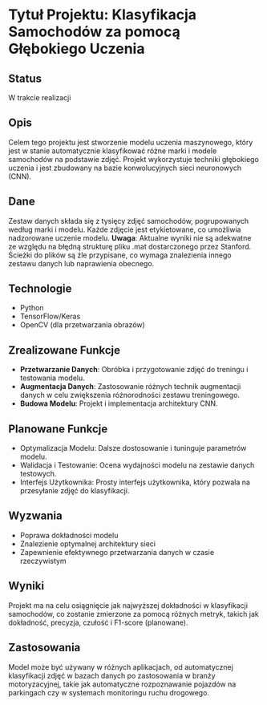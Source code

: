 # Tytuł Projektu: Klasyfikacja Samochodów za pomocą Głębokiego Uczenia

## Status
W trakcie realizacji

## Opis
Celem tego projektu jest stworzenie modelu uczenia maszynowego, który jest w stanie automatycznie klasyfikować różne marki i modele samochodów na podstawie zdjęć. Projekt wykorzystuje techniki głębokiego uczenia i jest zbudowany na bazie konwolucyjnych sieci neuronowych (CNN).

## Dane
Zestaw danych składa się z tysięcy zdjęć samochodów, pogrupowanych według marki i modelu. Każde zdjęcie jest etykietowane, co umożliwia nadzorowane uczenie modelu. **Uwaga**: Aktualne wyniki nie są adekwatne ze względu na błędną strukturę pliku .mat dostarczonego przez Stanford. Ścieżki do plików są źle przypisane, co wymaga znalezienia innego zestawu danych lub naprawienia obecnego.

## Technologie
- Python
- TensorFlow/Keras
- OpenCV (dla przetwarzania obrazów)

## Zrealizowane Funkcje
- **Przetwarzanie Danych**: Obróbka i przygotowanie zdjęć do treningu i testowania modelu.
- **Augmentacja Danych**: Zastosowanie różnych technik augmentacji danych w celu zwiększenia różnorodności zestawu treningowego.
- **Budowa Modelu**: Projekt i implementacja architektury CNN.

## Planowane Funkcje
- Optymalizacja Modelu: Dalsze dostosowanie i tuninguje parametrów modelu.
- Walidacja i Testowanie: Ocena wydajności modelu na zestawie danych testowych.
- Interfejs Użytkownika: Prosty interfejs użytkownika, który pozwala na przesyłanie zdjęć do klasyfikacji.

## Wyzwania
- Poprawa dokładności modelu
- Znalezienie optymalnej architektury sieci
- Zapewnienie efektywnego przetwarzania danych w czasie rzeczywistym

## Wyniki
Projekt ma na celu osiągnięcie jak najwyższej dokładności w klasyfikacji samochodów, co zostanie zmierzone za pomocą różnych metryk, takich jak dokładność, precyzja, czułość i F1-score (planowane).

## Zastosowania
Model może być używany w różnych aplikacjach, od automatycznej klasyfikacji zdjęć w bazach danych po zastosowania w branży motoryzacyjnej, takie jak automatyczne rozpoznawanie pojazdów na parkingach czy w systemach monitoringu ruchu drogowego.
